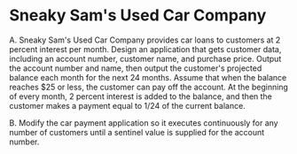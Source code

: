 # Sneaky Sam's Used Car Company

A. Sneaky Sam's Used Car Company provides car loans to customers at 2 percent interest per month. Design an application that gets customer data, including an account number, customer name, and purchase price. Output the account number and name, then output the customer's projected balance each month for the next 24 months. Assume that when the balance reaches $25 or less, the customer can pay off the account. At the beginning of every month, 2 percent interest is added to the balance, and then the customer makes a payment equal to 1/24 of the current balance.

B. Modify the car payment application so it executes continuously for any number of customers until a sentinel value is supplied for the account number.